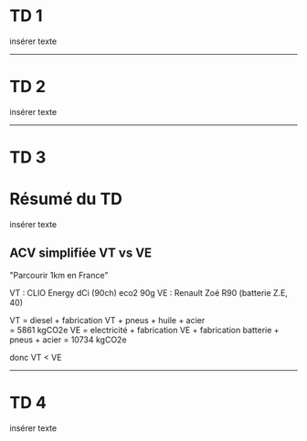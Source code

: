 # TD 1

insérer texte

---

# TD 2

insérer texte

---

# TD 3

# Résumé du TD

insérer texte

## ACV simplifiée VT vs VE

"Parcourir 1km en France"

VT : CLIO Energy dCi (90ch) eco2 90g
VE : Renault Zoé R90 (batterie Z.E, 40)

VT = diesel + fabrication VT + pneus + huile + acier  
   = 5861 kgCO2e
VE = electricité + fabrication VE + fabrication batterie + pneus + acier
   = 10734 kgCO2e

donc VT < VE

---

# TD 4

insérer texte